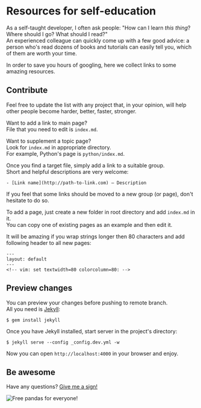 # Resources for self-education

As a self-taught developer, I often ask people: "How can I learn *this thing*?
Where should I go? What should I read?"    
An experienced colleague can quickly come up with a few good advice: a person
who's read dozens of books and tutorials can easily tell you, which of them are
worth your time.

In order to save you hours of googling, here we collect links to some amazing
resources.

## Contribute

Feel free to update the list with any project that, in your opinion, will help
other people become harder, better, faster, stronger.

Want to add a link to main page?    
File that you need to edit is `index.md`.    

Want to supplement a topic page?    
Look for `index.md` in appropriate directory.    
For example, Python's page is `python/index.md`.

Once you find a target file, simply add a link to a suitable group.    
Short and helpful descriptions are very welcome:
```
- [Link name](http://path-to-link.com) — Description
```

If you feel that some links should be moved to a new group (or page), don't
hesitate to do so.

To add a page, just create a new folder in root directory and add `index.md` in
it.    
You can copy one of existing pages as an example and then edit it.

It will be amazing if you wrap strings longer then 80 characters and add
following header to all new pages:
```
---
layout: default
---
<!-- vim: set textwidth=80 colorcolumn=80: -->
```

## Preview changes

You can preview your changes before pushing to remote branch.    
All you need is [Jekyll](http://jekyllrb.com/):
```
$ gem install jekyll
```

Once you have Jekyll installed, start server in the project's directory:
```
$ jekyll serve --config _config.dev.yml -w
```

Now you can open `http://localhost:4000` in your browser and enjoy.

## Be awesome

Have any questions? [Give me a sign!](mailto:tonyganch+educate@gmail.com)

![Free pandas for everyone!](http://i.imgur.com/9dT7z.gif)
